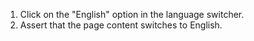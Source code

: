1. Click on the "English" option in the language switcher.
2. Assert that the page content switches to English.